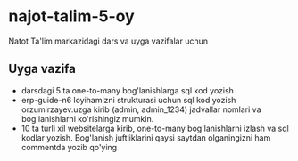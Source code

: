 # najot-talim-5-oy

Natot Ta'lim markazidagi dars va uyga vazifalar uchun

## Uyga vazifa
- darsdagi 5 ta one-to-many bog'lanishlarga sql kod yozish
- erp-guide-n6 loyihamizni strukturasi uchun sql kod yozish orzumirzayev.uzga kirib (admin, admin_1234) jadvallar nomlari va bog'lanishlarni ko'rishingiz mumkin. 
- 10 ta turli xil websitelarga kirib, one-to-many bog'lanishlarni izlash va sql kodlar yozish. Bog'lanish juftliklarini qaysi saytdan olganingizni ham commentda yozib qo'ying